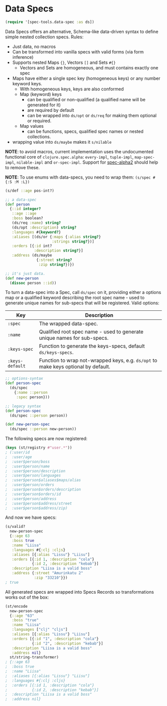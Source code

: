 # Data Specs

```clj
(require '[spec-tools.data-spec :as ds])
```

Data Specs offers an alternative, Schema-like data-driven syntax to define simple nested collection specs. Rules:

* Just data, no macros
* Can be transformed into vanilla specs with valid forms (via form inference)
* Supports nested Maps `{}`, Vectors `[]` and Sets `#{}`
  * Vectors and Sets are homogeneous, and must contains exactly one spec
* Maps have either a single spec key (homogeneous keys) or any number keyword keys.
  * With homogeneous keys, keys are also conformed
  * Map (keyword) keys
    * can be qualified or non-qualified (a qualified name will be generated for it)
    * are required by default
    * can be wrapped into `ds/opt` or `ds/req` for making them optional or required.
  * Map values
    * can be functions, specs, qualified spec names or nested collections.
* wrapping value into `ds/maybe` makes it `s/nilable`

**NOTE**: to avoid macros, current implementation uses the undocumented functional core of `clojure.spec.alpha`: `every-impl`, `tuple-impl`, `map-spec-impl`, `nilable-impl` and `or-spec-impl`. Support for [spec-alpha2](https://github.com/metosin/spec-tools/issues/169) should help to remove these.

**NOTE**: To use enums with data-specs, you need to wrap them: `(s/spec #{:S :M :L})`

```clj
(s/def ::age pos-int?)

;; a data-spec
(def person
  {::id integer?
   ::age ::age
   :boss boolean?
   (ds/req :name) string?
   (ds/opt :description) string?
   :languages #{keyword?}
   :aliases [(ds/or {:maps {:alias string?}
                     :strings string?})]
   :orders [{:id int?
             :description string?}]
   :address (ds/maybe
              {:street string?
               :zip string?})})

;; it's just data.
(def new-person
  (dissoc person ::id))
```
To turn a data-spec into a Spec, call `ds/spec` on it, providing either a options map or a qualified keyword describing the root spec name - used to generate unique names for sub-specs that will be registered. Valid options:

| Key              | Description
| -----------------|----------------
| `:spec`          | The wrapped data-spec.
| `:name`          | Qualified root spec name - used to generate unique names for sub-specs.
| `:keys-spec`     | Function to generate the keys-specs, default `ds/keys-specs`.
| `:keys-default`  | Function to wrap not-wrapped keys, e.g. `ds/opt` to make keys optional by default.

```clj
;; options-syntax
(def person-spec
  (ds/spec
    {:name ::person
     :spec person}))

;; legacy syntax
(def person-spec
  (ds/spec ::person person))

(def new-person-spec
  (ds/spec ::person new-person))
```

The following specs are now registered:

```clj
(keys (st/registry #"user.*"))
; (:user/id
;  :user/age
;  :user$person/boss
;  :user$person/name
;  :user$person/description
;  :user$person/languages
;  :user$person$aliases$maps/alias
;  :user$person/orders
;  :user$person$orders/description
;  :user$person$orders/id
;  :user$person/address
;  :user$person$address/street
;  :user$person$address/zip)
```

And now we have specs:

```clj
(s/valid?
  new-person-spec
  {::age 63
   :boss true
   :name "Liisa"
   :languages #{:clj :cljs}
   :aliases [{:alias "Lissu"} "Liisu"]
   :orders [{:id 1, :description "cola"}
            {:id 2, :description "kebab"}]
   :description "Liisa is a valid boss"
   :address {:street "Amurinkatu 2"
             :zip "33210"}})
; true
```

All generated specs are wrapped into Specs Records so transformations works out of the box:

```clj
(st/encode
  new-person-spec
  {::age "63"
   :boss "true"
   :name "Liisa"
   :languages ["clj" "cljs"]
   :aliases [{:alias "Lissu"} "Liisu"]
   :orders [{:id "1", :description "cola"}
            {:id "2", :description "kebab"}]
   :description "Liisa is a valid boss"
   :address nil}
  st/string-transformer)
; {::age 63
;  :boss true
;  :name "Liisa"
;  :aliases [{:alias "Lissu"} "Liisu"]
;  :languages #{:clj :cljs}
;  :orders [{:id 1, :description "cola"}
;           {:id 2, :description "kebab"}]
;  :description "Liisa is a valid boss"
;  :address nil}
```
